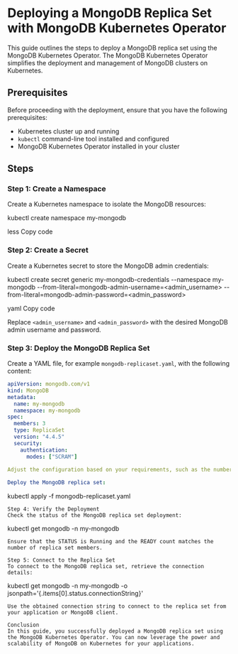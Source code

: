 # Deploying a MongoDB Replica Set with MongoDB Kubernetes Operator

This guide outlines the steps to deploy a MongoDB replica set using the MongoDB Kubernetes Operator. The MongoDB Kubernetes Operator simplifies the deployment and management of MongoDB clusters on Kubernetes.

## Prerequisites

Before proceeding with the deployment, ensure that you have the following prerequisites:

- Kubernetes cluster up and running
- `kubectl` command-line tool installed and configured
- MongoDB Kubernetes Operator installed in your cluster

## Steps

### Step 1: Create a Namespace

Create a Kubernetes namespace to isolate the MongoDB resources:

kubectl create namespace my-mongodb

less
Copy code

### Step 2: Create a Secret

Create a Kubernetes secret to store the MongoDB admin credentials:

kubectl create secret generic my-mongodb-credentials
--namespace my-mongodb
--from-literal=mongodb-admin-username=<admin_username>
--from-literal=mongodb-admin-password=<admin_password>

yaml
Copy code

Replace `<admin_username>` and `<admin_password>` with the desired MongoDB admin username and password.

### Step 3: Deploy the MongoDB Replica Set

Create a YAML file, for example `mongodb-replicaset.yaml`, with the following content:

```yaml
apiVersion: mongodb.com/v1
kind: MongoDB
metadata:
  name: my-mongodb
  namespace: my-mongodb
spec:
  members: 3
  type: ReplicaSet
  version: "4.4.5"
  security:
    authentication:
      modes: ["SCRAM"]
      
Adjust the configuration based on your requirements, such as the number of replica set members, MongoDB version, and authentication settings.

Deploy the MongoDB replica set:
```
kubectl apply -f mongodb-replicaset.yaml
```
Step 4: Verify the Deployment
Check the status of the MongoDB replica set deployment:
```
kubectl get mongodb -n my-mongodb
```
Ensure that the STATUS is Running and the READY count matches the number of replica set members.

Step 5: Connect to the Replica Set
To connect to the MongoDB replica set, retrieve the connection details:
```
kubectl get mongodb -n my-mongodb -o jsonpath='{.items[0].status.connectionString}'
```
Use the obtained connection string to connect to the replica set from your application or MongoDB client.

Conclusion
In this guide, you successfully deployed a MongoDB replica set using the MongoDB Kubernetes Operator. You can now leverage the power and scalability of MongoDB on Kubernetes for your applications.
